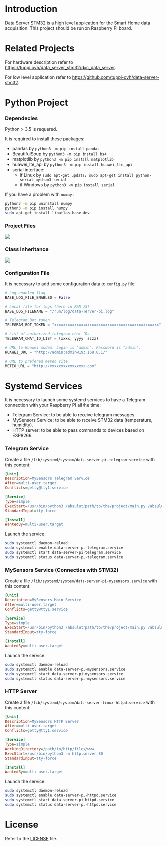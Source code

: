 # Introduction

Data Server STM32 is a high level application for the Smart Home data acquisition. 
This project should be run on Raspberry PI board.

# Related Projects

For hardware description refer to https://tuppi.ovh/data_server_stm32/doc_data_server.

For low level application refer to https://github.com/tuppi-ovh/data-server-stm32. 

# Python Project

### Dependecies

Python > 3.5 is requered.

It is required to install these packages:
- pandas by `python3 -m pip install pandas`
- BeautifulSoup by `python3 -m pip install bs4`
- matplotlib by `python3 -m pip install matplotlib`
- huawei_lte_api by `python3 -m pip install huawei_lte_api`
- serial interface:
    - if Linux by `sudo apt-get update; sudo apt-get install python-serial python3-serial`
    - if Windows by `python3 -m pip install serial`

If you have a problem with `numpy` : 
```sh
python3 -m pip uninstall numpy
python3 -m pip install numpy
sudo apt-get install libatlas-base-dev
```

### Project Files

<img src="http://www.plantuml.com/plantuml/png/LL3DJiCm3BxdAQBTnoEWXH56fQsJbY34qNIcL4fJrAH2UtkqMZ7EBTzFxE_pBcMOyp86DMEN8VO1zMQ48Jxyt3OQaZwPfjMLY1adLgstPwbsK_mQ-YBlp-rBSv1wne3z36DnU7kqXuivIK_Aa8UKXouLb_F6DyutUoTztmlyub0yhs_ctJPLbe0GEShHchRgSKiOqpGdxlBXRElEbsh79oGiXYVZhDIka47gpyQRrQFMesstZtGVXjoMcPAwOD6KEOhEKEHKwtZoqANB0idT8qbCAoMZrWrtXZjeHI_wIjNv8s5EH8Yp4EIKrLZrtu-jcbCBIkqmNfSn_040">

### Class Inheritance

<img src="http://www.plantuml.com/plantuml/png/SoWkIImgAStDuN99B4bqIYnETSv9B2vMiAdHrLLmpabDp0FpkT1aO8gnIdgK9fQdPcALyatCpCCkaLgIcW_cOtE8RsLmQbvnVb4nLht19OabcSKbcSdOfKDISrBJYn9p8P8EgNafGEy20000">


### Configuration File

It is necessary to add some configuration data to `config.py` file:

```py
# Log enabled flag
BASE_LOG_FILE_ENABLED = False

# Local file for logs (here in RAM FS)
BASE_LOG_FILENAME = "/run/log/data-server-pi.log"

# Telegram Bot token 
TELEGRAM_BOT_TOKEN = "xxxxxxxxxxxxxxxxxxxxxxxxxxxxxxxxxxxxxxxxxxxxxxx"

# List of authorized telegram chat IDs
TELEGRAM_CHAT_ID_LIST = (xxxx, yyyy, zzzz)

# URL to Huawei modem. Login is "admin". Password is "admin". 
HUAWEI_URL = "http://admin:admin@192.168.0.1/"

# URL to prefered meteo site 
METEO_URL = "http://xxxxxxxxxxxxxxxx.com"
```

# Systemd Services

It is necessary to launch some systemd services to have a Telegram connection 
with your Raspberry PI all the time:
- Telegram Service: to be able to receive telegram messages.
- MySensors Service: to be able to receive STM32 data (temperature, humidity).
- HTTP server: to be able to pass commands to devices based on ESP8266.

### Telegram Service 

Create a file `/lib/systemd/system/data-server-pi-telegram.service` with this content:

```ini
[Unit]
Description=MySensors Telegram Service
After=multi-user.target
Conflicts=getty@tty1.service

[Service]
Type=simple
ExecStart=/usr/bin/python3 /absulut/path/to/the/project/main.py /absulut/path/to/the/project/MySensors.db auto -1
StandardInput=tty-force

[Install]
WantedBy=multi-user.target
```

Launch the service:

```sh
sudo systemctl daemon-reload
sudo systemctl enable data-server-pi-telegram.service
sudo systemctl start data-server-pi-telegram.service
sudo systemctl status data-server-pi-telegram.service
```

### MySensors Service (Connection with STM32)

Create a file `/lib/systemd/system/data-server-pi-mysensors.service` with this content:

```ini
[Unit]
Description=MySensors Main Service
After=multi-user.target
Conflicts=getty@tty1.service

[Service]
Type=simple
ExecStart=/usr/bin/python3 /absulut/path/to/the/project/main.py /absulut/path/to/the/project/MySensors.db mysensors-dont-call-from-telegram -1
StandardInput=tty-force

[Install]
WantedBy=multi-user.target
```

Launch the service:
```sh
sudo systemctl daemon-reload
sudo systemctl enable data-server-pi-mysensors.service
sudo systemctl start data-server-pi-mysensors.service
sudo systemctl status data-server-pi-mysensors.service
```


### HTTP Server

Create a file `/lib/systemd/system/data-server-linux-httpd.service` with this content:

```ini
[Unit]
Description=MySensors HTTP Server
After=multi-user.target
Conflicts=getty@tty1.service

[Service]
Type=simple
WorkingDirectory=/path/to/http/files/www
ExecStart=/usr/bin/python3 -m http.server 80
StandardInput=tty-force

[Install]
WantedBy=multi-user.target
```

Launch the service:
```sh
sudo systemctl daemon-reload
sudo systemctl enable data-server-pi-httpd.service
sudo systemctl start data-server-pi-httpd.service
sudo systemctl status data-server-pi-httpd.service
```

# License

Refer to the [LICENSE](LICENSE) file.

